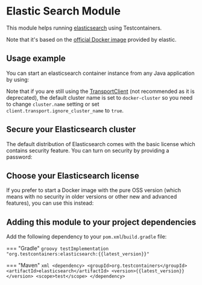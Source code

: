 # Elastic Search Module

This module helps running [elasticsearch](https://www.elastic.co/products/elasticsearch) using
Testcontainers.

Note that it's based on the [official Docker image](https://www.elastic.co/guide/en/elasticsearch/reference/current/docker.html) provided by elastic.

## Usage example

You can start an elasticsearch container instance from any Java application by using:

[//]: # (<!--codeinclude-->)
[//]: # ([HttpClient]&#40;../../modules/elasticsearch/src/test/java/org/testcontainers/elasticsearch/ElasticsearchContainerTest.java&#41; inside_block:httpClientContainer)
[//]: # ([TransportClient]&#40;../../modules/elasticsearch/src/test/java/org/testcontainers/elasticsearch/ElasticsearchContainerTest.java&#41; inside_block:transportClientContainer)
[//]: # (<!--/codeinclude-->)


Note that if you are still using the [TransportClient](https://www.elastic.co/guide/en/elasticsearch/client/java-api/current/transport-client.html)
(not recommended as it is deprecated), the default cluster name is set to `docker-cluster` so you need to change `cluster.name` setting
or set `client.transport.ignore_cluster_name` to `true`.

## Secure your Elasticsearch cluster

The default distribution of Elasticsearch comes with the basic license which contains security feature.
You can turn on security by providing a password:

[//]: # (<!--codeinclude-->)
[//]: # ([HttpClient]&#40;../../modules/elasticsearch/src/test/java/org/testcontainers/elasticsearch/ElasticsearchContainerTest.java&#41; inside_block:httpClientSecuredContainer)
[//]: # (<!--/codeinclude-->)

## Choose your Elasticsearch license

If you prefer to start a Docker image with the pure OSS version (which means with no security in older versions or
other new and advanced features), you can use this instead:

[//]: # (<!--codeinclude-->)
[//]: # ([Elasticsearch OSS]&#40;../../modules/elasticsearch/src/test/java/org/testcontainers/elasticsearch/ElasticsearchContainerTest.java&#41; inside_block:ossContainer)
[//]: # (<!--/codeinclude-->)

## Adding this module to your project dependencies

Add the following dependency to your `pom.xml`/`build.gradle` file:

=== "Gradle"
    ```groovy
    testImplementation "org.testcontainers:elasticsearch:{{latest_version}}"
    ```

=== "Maven"
    ```xml
    <dependency>
        <groupId>org.testcontainers</groupId>
        <artifactId>elasticsearch</artifactId>
        <version>{{latest_version}}</version>
        <scope>test</scope>
    </dependency>
    ```

